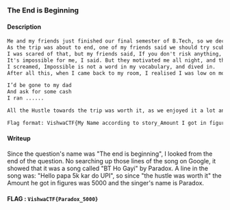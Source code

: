 ### The End is Beginning

#### Description
```txt
Me and my friends just finished our final semester of B.Tech, so we decided to have a trip somewhere, but due to some reason, many of them were not available for the trip, but we were all ok as less is more.
As the trip was about to end, one of my friends said we should try scuba diving here.
I was scared of that, but my friends said, If you don't risk anything, you risk everything. Seriously, why do we have to risk our lives for half an hour?
It's impossible for me, I said. But they motivated me all night, and then it was time for the dive.
I screamed, Impossible is not a word in my vocabulary, and dived in.
After all this, when I came back to my room, I realised I was low on money, so I called and asked my father for some help by singing something like this:

I’d be gone to my dad
And ask for some cash
I ran ......

All the Hustle towards the trip was worth it, as we enjoyed it a lot and made some awesome memories throughout the trip.

Flag format: VishwaCTF{My Name according to story_Amount I got in figures}
```

#### Writeup
Since the question's name was "The end is beginning", I looked from the end of the question. No searching up those lines of the song on Google, it showed that it was a song called "BT Ho Gayi" by Paradox.
A line in the song was:
"Hello papa 5k kar do UPI", so since "the hustle was worth it" the Amount he got in figures was 5000 and the singer's name is Paradox.


#### FLAG : `VishwaCTF{Paradox_5000}`
